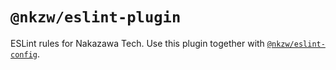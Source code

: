 # `@nkzw/eslint-plugin`

ESLint rules for Nakazawa Tech. Use this plugin together with [`@nkzw/eslint-config`](https://github.com/cpojer/eslint-config).
